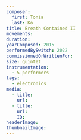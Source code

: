 ```yaml
---
composer:
  first: Tonia
  last: Ko
title: Breath Contained II
movements:
duration: 
yearComposed: 2015
performedBySwitch: 2022
commissionedOrWrittenFor:
size: quintet
instrumentation:
  - 5 performers
tags:
  - electronics
media:
  - title:
    url:
  - title:
    url:
    ID:
headerImage: 
thumbnailImage: 
---
```

